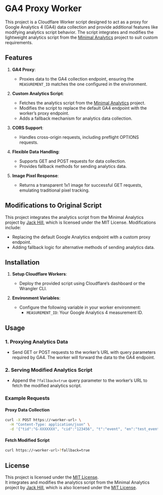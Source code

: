 # GA4 Proxy Worker

This project is a Cloudflare Worker script designed to act as a proxy for Google Analytics 4 (GA4) data collection and provide additional features like modifying analytics script behavior. The script integrates and modifies the lightweight analytics script from the [Minimal Analytics](https://github.com/jahilldev/minimal-analytics) project to suit custom requirements.

## Features

1. **GA4 Proxy**: 
   - Proxies data to the GA4 collection endpoint, ensuring the `MEASUREMENT_ID` matches the one configured in the environment.

2. **Custom Analytics Script**: 
   - Fetches the analytics script from the [Minimal Analytics](https://github.com/jahilldev/minimal-analytics) project.
   - Modifies the script to replace the default GA4 endpoint with the worker’s proxy endpoint.
   - Adds a fallback mechanism for analytics data collection.

3. **CORS Support**: 
   - Handles cross-origin requests, including preflight OPTIONS requests.

4. **Flexible Data Handling**: 
   - Supports GET and POST requests for data collection.
   - Provides fallback methods for sending analytics data.

5. **Image Pixel Response**: 
   - Returns a transparent 1x1 image for successful GET requests, emulating traditional pixel tracking.

## Modifications to Original Script

This project integrates the analytics script from the Minimal Analytics project by [Jack Hill](https://github.com/jahilldev), which is licensed under the MIT License. Modifications include:
- Replacing the default Google Analytics endpoint with a custom proxy endpoint.
- Adding fallback logic for alternative methods of sending analytics data.

## Installation

1. **Setup Cloudflare Workers**:
   - Deploy the provided script using Cloudflare‘s dashboard or the Wrangler CLI.

2. **Environment Variables**:
   - Configure the following variable in your worker environment:
     - `MEASUREMENT_ID`: Your Google Analytics 4 measurement ID.

## Usage

### 1. Proxying Analytics Data
- Send GET or POST requests to the worker’s URL with query parameters required by GA4. The worker will forward the data to the GA4 endpoint.

### 2. Serving Modified Analytics Script
- Append the `?fallback=true` query parameter to the worker‘s URL to fetch the modified analytics script.

### Example Requests

#### Proxy Data Collection
```bash
curl -X POST https://<worker-url> \
  -H "Content-Type: application/json" \
  -d '{"tid":"G-XXXXXXX", "cid":"123456", "t":"event", "en":"test_event"}'
```

#### Fetch Modified Script
```bash
curl https://<worker-url>?fallback=true
```

## License

This project is licensed under the [MIT License](LICENSE).  
It integrates and modifies the analytics script from the Minimal Analytics project by [Jack Hill](https://github.com/jahilldev), which is also licensed under the [MIT License](LICENSE).
